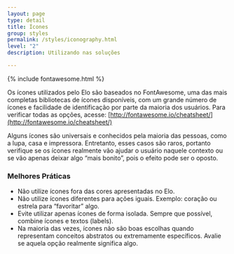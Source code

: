 ```yaml
---
layout: page
type: detail
title: Ícones
group: styles
permalink: /styles/iconography.html
level: "2"
description: Utilizando nas soluções

---
```


{% include fontawesome.html %}

Os ícones utilizados pelo Elo são baseados no FontAwesome, uma das mais completas bibliotecas de ícones disponíveis, com um grande número de ícones e facilidade de identificação por parte da maioria dos usuários. Para verificar todas as opções, acesse: [http://fontawesome.io/cheatsheet/](http://fontawesome.io/cheatsheet/)

Alguns ícones são universais e conhecidos pela maioria das pessoas, como a lupa, casa e impressora. Entretanto, esses casos são raros, portanto verifique se os ícones realmente vão ajudar o usuário naquele contexto ou se vão apenas deixar algo “mais bonito”, pois o efeito pode ser o oposto.

### Melhores Práticas

- Não utilize ícones fora das cores apresentadas no Elo.
- Não utilize ícones diferentes para ações iguais. Exemplo: coração ou estrela para “favoritar” algo.
- Evite utilizar apenas ícones de forma isolada. Sempre que possível, combine ícones e textos (labels).
- Na maioria das vezes, ícones não são boas escolhas quando representam conceitos abstratos ou extremamente específicos. Avalie se aquela opção realmente significa algo.
